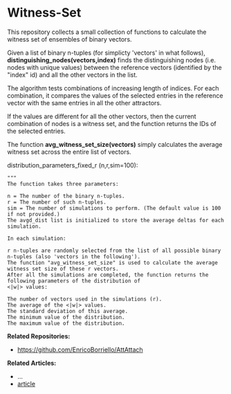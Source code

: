 # Witness-Set
This repository collects a small collection of functions to calculate the witness set of ensembles of binary vectors.

Given a list of binary n-tuples (for simplicty 'vectors' in what follows), **distinguishing_nodes(vectors,index)**
finds the distinguishing nodes (i.e. nodes with unique values) between the reference 
vectors (identified by the "index" id) and all the other vectors in the list.

The algorithm tests combinations of increasing length of indices. 
For each combination, it compares the values of the selected entries in the reference vector 
with the same entries in all the other attractors. 
    
If the values are different for all the other vectors, 
then the current combination of nodes is a witness set, and the function returns the IDs of the selected entries.

The function **avg_witness_set_size(vectors)** simply 
calculates the average witness set 
across the entire list of vectors.



 distribution_parameters_fixed_r (n,r,sim=100):
    
    """
    The function takes three parameters:

    n = The number of the binary n-tuples.
    r = The number of such n-tuples.
    sim = The number of simulations to perform. (The default value is 100 if not provided.)
    The avgd_dist list is initialized to store the average deltas for each simulation.

    In each simulation:

    r n-tuples are randomly selected from the list of all possible binary n-tuples (also 'vectors in the following').
    The function "avg_witness_set_size" is used to calculate the average witness set size of these r vectors.
    After all the simulations are completed, the function returns the following parameters of the distribution of
    <|w|> values:

    The number of vectors used in the simulations (r).
    The average of the <|w|> values.
    The standard deviation of this average.
    The minimum value of the distribution.
    The maximum value of the distribution.






**Related Repositories:**
* https://github.com/EnricoBorriello/AttAttach

**Related Articles:**
* ...
* [article](https://www.nature.com/articles/s41467-021-25533-3)
